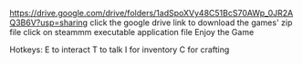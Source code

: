 https://drive.google.com/drive/folders/1adSpoXVy48C51BcS70AWp_0JR2AQ3B6V?usp=sharing
click the google drive link to download the games' zip file
click on steammm executable application file
Enjoy the Game 

Hotkeys: 
E to interact 
T to talk
I for inventory 
C for crafting

